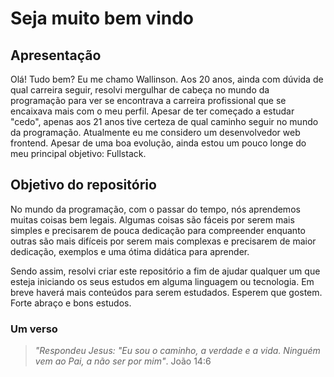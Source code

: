 # Seja muito bem vindo

## Apresentação
Olá! Tudo bem? Eu me chamo Wallinson.
Aos 20 anos, ainda com dúvida de qual carreira seguir, resolvi mergulhar de cabeça no mundo da programação para ver se encontrava a carreira profissional que se encaixava mais com o meu perfil. Apesar de ter começado a estudar "cedo", apenas aos 21 anos tive certeza de qual caminho seguir no mundo da programação. Atualmente eu me considero um desenvolvedor web frontend. Apesar de uma boa evolução, ainda estou um pouco longe do meu principal objetivo: Fullstack.

## Objetivo do repositório

No mundo da programação, com o passar do tempo, nós aprendemos muitas coisas bem legais. Algumas coisas são fáceis por serem mais simples e precisarem de pouca dedicação para compreender enquanto outras são mais difíceis por serem mais complexas e precisarem de maior dedicação, exemplos e uma ótima didática para aprender.

Sendo assim, resolvi criar este repositório a fim de ajudar qualquer um que esteja iniciando os seus estudos em alguma linguagem ou tecnologia. Em breve haverá mais conteúdos para serem estudados. Esperem que gostem. Forte abraço e bons estudos.

### Um verso
> *"Respondeu Jesus: "Eu sou o caminho, a verdade e a vida. Ninguém vem ao Pai, a não ser por mim"*.
> João 14:6 
